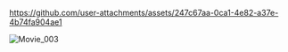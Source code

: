 

https://github.com/user-attachments/assets/247c67aa-0ca1-4e82-a37e-4b74fa904ae1

![Movie_003](https://github.com/user-attachments/assets/9f565668-3842-4426-8d6a-f350dff3f8c9)
